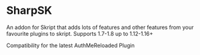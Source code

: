 # SharpSK
An addon for Skript that adds lots of features and other features from your favourite plugins to skript. Supports 1.7-1.8 up to 1.12-1.16+

Compatibility for the latest AuthMeReloaded Plugin
